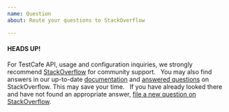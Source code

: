 ```yaml
---
name: Question
about: Route your questions to StackOverflow

---
```


#### HEADS UP!

For TestCafe API, usage and configuration inquiries, we strongly recommend [StackOverflow](https://stackoverflow.com/questions/ask?tags=testcafe) for community support.
 
You may also find answers in our up-to-date [documentation](https://devexpress.github.io/testcafe/documentation/getting-started/) and [answered questions](https://stackoverflow.com/questions/tagged/testcafe) on StackOverflow. This may save your time.
 
If you have already looked there and have not found an appropriate answer, [file a new question on StackOverflow](https://stackoverflow.com/questions/ask?tags=testcafe).
